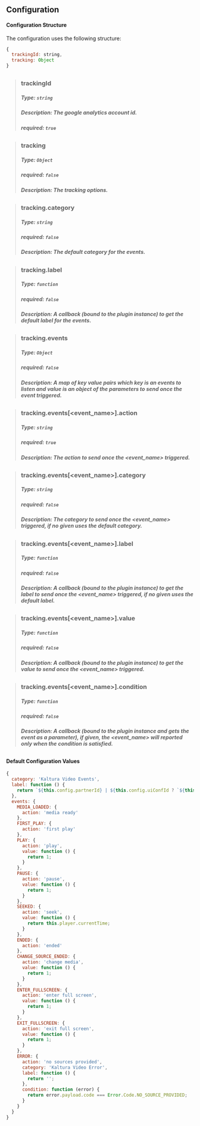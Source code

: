 ## Configuration

#### Configuration Structure  

The configuration uses the following structure:

```js
{
  trackingId: string,
  tracking: Object
}
```
##
>### trackingId
>##### Type: `string`
>##### Description: The google analytics account id.
>##### required: `true`
##
>### tracking
>##### Type: `Object`
>##### required: `false`
>##### Description: The tracking options.
##
>### tracking.category
>##### Type: `string`
>##### required: `false`
>##### Description: The default category for the events.
##
>### tracking.label
>##### Type: `function`
>##### required: `false`
>##### Description: A callback (bound to the plugin instance) to get the default label for the events.
##
>### tracking.events
>##### Type: `Object`
>##### required: `false`
>##### Description: A map of key value pairs which key is an events to listen and value is an object of the parameters to send once the event triggered.
##
>### tracking.events[<event_name>].action
>##### Type: `string`
>##### required: `true`
>##### Description: The action to send once the <event_name> triggered.
##
>### tracking.events[<event_name>].category
>##### Type: `string`
>##### required: `false`
>##### Description: The category to send once the <event_name> triggered, if no given uses the default category.
##
>### tracking.events[<event_name>].label
>##### Type: `function`
>##### required: `false`
>##### Description: A callback (bound to the plugin instance) to get the label to send once the <event_name> triggered, if no given uses the default label.
##
>### tracking.events[<event_name>].value
>##### Type: `function`
>##### required: `false`
>##### Description: A callback (bound to the plugin instance) to get the value to send once the <event_name> triggered.
##
>### tracking.events[<event_name>].condition
>##### Type: `function`
>##### required: `false`
>##### Description: A callback (bound to the plugin instance and gets the event as a parameter), if given, the <event_name> will reported only when the condition is satisfied.
##

#### Default Configuration Values
```js
{
  category: 'Kaltura Video Events',
  label: function () {
    return `${this.config.partnerId} | ${this.config.uiConfId ? `${this.config.uiConfId} | ` : ''}${this.config.entryId} | '${this.config.entryName}'`
  },
  events: {
    MEDIA_LOADED: {
      action: 'media ready'
    },
    FIRST_PLAY: {
      action: 'first play'
    },
    PLAY: {
      action: 'play',
      value: function () {
        return 1;
      }
    },
    PAUSE: {
      action: 'pause',
      value: function () {
        return 1;
      }
    },
    SEEKED: {
      action: 'seek',
      value: function () {
        return this.player.currentTime;
      }
    },
    ENDED: {
      action: 'ended'
    },
    CHANGE_SOURCE_ENDED: {
      action: 'change media',
      value: function () {
        return 1;
      }
    },
    ENTER_FULLSCREEN: {
      action: 'enter full screen',
      value: function () {
        return 1;
      }
    },
    EXIT_FULLSCREEN: {
      action: 'exit full screen',
      value: function () {
        return 1;
      }
    },
    ERROR: {
      action: 'no sources provided',
      category: 'Kaltura Video Error',
      label: function () {
        return '';
      },
      condition: function (error) {
        return error.payload.code === Error.Code.NO_SOURCE_PROVIDED;
      }
    }
  }
}
```
